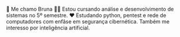 👩 Me chamo Bruna
👩‍🎓 Estou cursando análise e desenvolvimento de sistemas no 5º semestre.
❤️ Estudando python, pentest e rede de computadores com enfâse em segurança cibernética. Também me interesso por inteligência artificial.

<!---
brubs124/brubs124 is a ✨ special ✨ repository because its `README.md` (this file) appears on your GitHub profile.
You can click the Preview link to take a look at your changes.
--->
